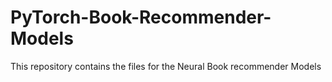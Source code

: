 # PyTorch-Book-Recommender-Models
This repository contains the files for the Neural Book recommender Models
